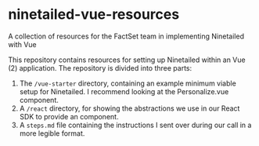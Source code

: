 # ninetailed-vue-resources
A collection of resources for the FactSet team in implementing Ninetailed with Vue

This repository contains resources for setting up Ninetailed within an Vue (2) application. The repository is divided into three parts:

1. The `/vue-starter` directory, containing an example minimum viable setup for Ninetailed. I recommend looking at the Personalize.vue component.
2. A `/react` directory, for showing the abstractions we use in our React SDK to provide an <Experience> component.
3. A `steps.md` file containing the instructions I sent over during our call in a more legible format.
